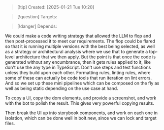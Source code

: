 
>[!tip] Created: [2025-01-21 Tue 10:20]

>[!question] Targets: 

>[!danger] Depends: 

We could make a code writing strategy that allowed the LLM to flop and then post-processed it to meet our requirements. The flop could be flared so that it is running multiple versions with the best being selected, as well as a strategy or architectural analysis where we use that to generate a top-level architecture that we then apply. But the point is that once the code is generated without any encumbrance, then it gets rules applied to it, like don't use the any type in TypeScript. Don't use steps and test functions unless they build upon each other. Formatting rules, linting rules, where some of these can actually be code tools that run iteration on lint errors. And so we set up these mini pipelines which can be composed on the fly as well as being static depending on the use case at hand.

To copy a UI, copy the dom elements, and provide a screenshot, and work with the bot to polish the result.  This gives very powerful copying results.

Then break the UI up into storybook components, and work on each one in isolation, which can be done well in bolt.new, since we can lock and target files.